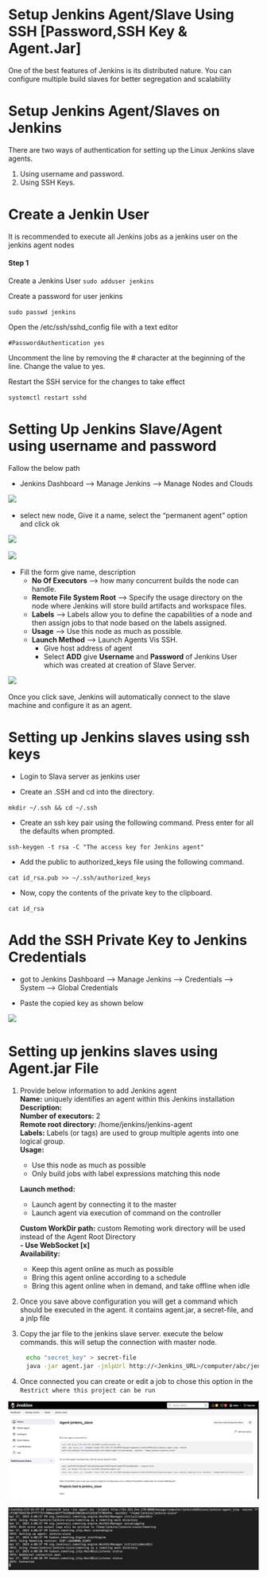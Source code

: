 # Setup Jenkins Agent/Slave Using SSH [Password,SSH Key & Agent.Jar] 
One of the best features of Jenkins is its distributed nature. You can configure multiple build slaves for better segregation and scalability

# Setup Jenkins Agent/Slaves on Jenkins
There are two ways of authentication for setting up the Linux Jenkins slave agents.
1. Using username and password.
2. Using SSH Keys.

# Create a Jenkin User
It is recommended to execute all Jenkins jobs as a jenkins user on the jenkins agent nodes

#### Step 1
Create a Jenkins User
``` sudo adduser jenkins ```

Create a password for user jenkins

``` sudo passwd jenkins ```

Open the /etc/ssh/sshd_config file with a text editor

``` #PasswordAuthentication yes ```

Uncomment the line by removing the # character at the beginning of the line. Change the value to yes.

Restart the SSH service for the changes to take effect

``` systemctl restart sshd ```

# Setting Up Jenkins Slave/Agent using username and password

Fallow the below path 

* Jenkins Dashboard --> Manage Jenkins --> Manage Nodes and Clouds  

![](https://github.com/kandula-uday/Jenkins/blob/main/Slave%20node/mngnodesandclouds.png)

* select new node, Give it a name, select the “permanent agent” option and click ok

![](https://github.com/kandula-uday/Jenkins/blob/main/Slave%20node/newnode.png)

![](https://github.com/kandula-uday/Jenkins/blob/main/Slave%20node/nodecreation.png)

* Fill the form give name, description 
  * **No Of Executors** --> how many concurrent builds the node can handle.
  * **Remote File System Root** --> Specify the usage directory on the node where Jenkins will store build artifacts and workspace files.
  * **Labels** --> Labels allow you to define the capabilities of a node and then assign jobs to that node based on the labels assigned.
  * **Usage** --> Use this node as much as possible.
  * **Launch Method** --> Launch Agents Vis SSH.
    * Give host address of agent
    * Select **ADD** give **Username** and **Password** of Jenkins User which was created at creation of Slave Server.

![](https://github.com/kandula-uday/Jenkins/blob/main/Slave%20node/connection.png) 

Once you click save, Jenkins will automatically connect to the slave machine and configure it as an agent.

# Setting up Jenkins slaves using ssh keys

* Login to Slava server as jenkins user

* Create an .SSH and cd into the directory.

``` mkdir ~/.ssh && cd ~/.ssh ```

* Create an ssh key pair using the following command. Press enter for all the defaults when prompted.

``` ssh-keygen -t rsa -C "The access key for Jenkins agent" ```

* Add the public to authorized_keys file using the following command.

``` cat id_rsa.pub >> ~/.ssh/authorized_keys ```

* Now, copy the contents of the private key to the clipboard.

``` cat id_rsa ```

# Add the SSH Private Key to Jenkins Credentials

* got to Jenkins Dashboard --> Manage Jenkins --> Credentials --> System --> Global Credentials 

* Paste the copied key as shown below

![](https://github.com/kandula-uday/Jenkins/blob/main/Slave%20node/ssh_jenkins.png)

# Setting up jenkins slaves using Agent.jar File

1. Provide below information to add Jenkins agent  
   **Name:** uniquely identifies an agent within this Jenkins installation  
   **Description:** <Description>  
   **Number of executors:** 2  
   **Remote root directory:** /home/jenkins/jenkins-agent   
   **Labels:** Labels (or tags) are used to group multiple agents into one logical group.  
   **Usage:**  
   - Use this node as much as possible  
   - Only build jobs with label expressions matching this node   
 
   **Launch method:**   
   	  - Launch agent by connecting it to the master   
   	  - Launch agent via execution of command on the controller  

   **Custom WorkDir path:**  custom Remoting work directory will be used instead of the Agent Root Directory  
   **- Use WebSocket [x]**  
   **Availability:**  
   	- Keep this agent online as much as possible  
   	- Bring this agent online according to a schedule  
   	- Bring this agent online when in demand, and take offline when idle 

2. Once you save above configuration you will get a command which should be executed in the agent. it contains agent.jar, a secret-file, and a jnlp file 

3. Copy the jar file to the jenkins slave server. execute the below commands. this will setup the connection with master node.

```sh
     echo "secret_key" > secret-file
     java -jar agent.jar -jnlpUrl http://<Jenkins_URL>/computer/abc/jenkins-agent.jnlp -secret @secret-file -workDir "/home/jenkins/jenkins-slave"
   ```

4. Once connected you can create or edit a job to chose this option in the `Restrict where this project can be run`

![](https://github.com/kandula-uday/Jenkins/blob/main/Slave%20node/agentjatcommand.png)

![](https://github.com/kandula-uday/Jenkins/blob/main/Slave%20node/Screenshot%202023-04-27%20at%202.09.13%20PM.png)

